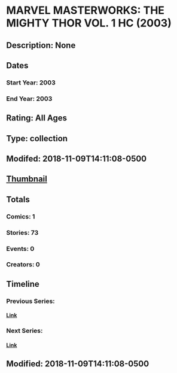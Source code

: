 # MARVEL MASTERWORKS: THE MIGHTY THOR VOL. 1 HC (2003)
## Description: None
## Dates
### Start Year: 2003
### End Year: 2003
## Rating: All Ages
## Type: collection
## Modifed: 2018-11-09T14:11:08-0500
## [Thumbnail](http://i.annihil.us/u/prod/marvel/i/mg/6/40/4bc371357e5c3.jpg)
## Totals
### Comics: 1
### Stories: 73
### Events: 0
### Creators: 0
## Timeline
### Previous Series: 
#### [Link]()
### Next Series: 
#### [Link]()
## Modified: 2018-11-09T14:11:08-0500